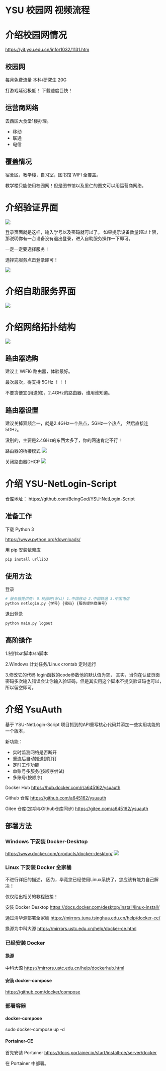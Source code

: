 # YSU 校园网 视频流程

# 介绍校园网情况

https://yit.ysu.edu.cn/info/1032/1131.htm

## 校园网

每月免费流量
本科/研究生 20G

打游戏延迟极低！
下载速度巨快！

## 运营商网络

去西区大食堂1楼办理。

- 移动
- 联通
- 电信

## 覆盖情况

宿舍区，教学楼，自习室，图书馆 WIFI 全覆盖。

教学楼只能使用校园网！但是图书馆以及里仁的图文可以用运营商网络。

# 介绍验证界面

![](image/YSU校园网/auth.png)

登录页面就是这样，输入学号以及密码就可以了。
如果提示设备数量超过上限，那说明你有一台设备没有退出登录，进入自助服务操作一下即可。

一定一定要选择服务！

选择完服务点击登录即可！

![](image/YSU校园网/auth1.jpg)

# 介绍自助服务界面

![](image/YSU校园网/serv.png)

# 介绍网络拓扑结构

![](image/YSU校园网/ysunet-Page-1.drawio.png)

## 路由器选购

建议上 WIFI6 路由器，体验最好。

最次最次，得支持 5GHz ！！！

不要贪便宜(用送的)，2.4GHz的路由器，谁用谁知道。

## 路由器设置

建议关掉双频合一，就是2.4GHz一个热点，5GHz一个热点， 然后直接连5GHz。

没别的，主要是2.4GHz的东西太多了，你的网速肯定不行！

路由器的桥接模式
![](image/YSU校园网/router-bridge.png)

关闭路由器DHCP
![](image/YSU校园网/router-dhcp.png)

# 介绍 YSU-NetLogin-Script

仓库地址：
https://github.com/BeingGod/YSU-NetLogin-Script

## 准备工作

下载 Python 3

https://www.python.org/downloads/

用 pip 安装依赖库
```bash
pip install urllib3
```

## 使用方法

登录

```bash
# 服务器提供商: 0.校园网(默认) 1.中国移动 2.中国联通 3.中国电信
python netlogin.py {学号} {密码} {服务提供商编号}
```

退出登录

```bash
python main.py logout
```

## 高阶操作

1.制作bat脚本/sh脚本

2.Windows 计划任务/Linux crontab 定时运行

3.修改它的代码
login函数的code参数他的默认值为空，
其实，当你在认证页面密码多次输入错误会让你输入验证码，但是其实用这个脚本不提交验证码也可以，所以留空即可。

# 介绍 YsuAuth

基于 YSU-NetLogin-Script 项目抓到的API重写核心代码并添加一些实用功能的一个版本，

新功能：
- 实时监测网络是否断开
- 重连后自动推送到钉钉
- 定时工作功能
- 单账号多服务(按顺序尝试)
- 多账号(按顺序)

Docker Hub
https://hub.docker.com/r/a645162/ysuauth

Github 仓库
https://github.com/a645162/ysuauth

Gitee 仓库(定期与Github仓库同步)
https://gitee.com/a645162/ysuauth

## 部署方法

### Windows 下安装 Docker-Desktop

https://www.docker.com/products/docker-desktop/
![](image/YSU校园网/docker_download.png)

### Linux 下安装 Docker 全家桶

不进行详细的描述，
因为，毕竟您已经使用Linux系统了，您应该有能力自己解决！

仅仅给出相关的教程链接！

安装 Docker Desktop
https://docs.docker.com/desktop/install/linux-install/

通过清华源部署全家桶
https://mirrors.tuna.tsinghua.edu.cn/help/docker-ce/

换源为中科大源
https://mirrors.ustc.edu.cn/help/docker-ce.html

### 已经安装 Docker

#### 换源

中科大源
https://mirrors.ustc.edu.cn/help/dockerhub.html

#### 安装 docker-compose

https://github.com/docker/compose

### 部署容器

#### docker-compose

sudo docker-compose up -d

#### Portainer-CE

首先安装 Portainer
https://docs.portainer.io/start/install-ce/server/docker

在 Portainer 中部署。
